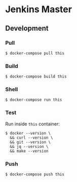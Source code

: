 # Jenkins Master

## Development

### Pull

```
$ docker-compose pull this
```

### Build

```
$ docker-compose build this
```

### Shell

```
$ docker-compose run this
```

### Test

Run inside `this` container:

```
$ docker --version \
  && curl --version \
  && git --version \
  && jq --version \
  && make --version
```

### Push

```
$ docker-compose push this
```
